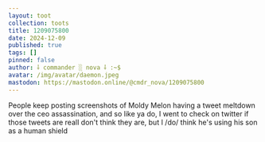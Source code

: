 ```yaml
---
layout: toot
collection: toots
title: 1209075800
date: 2024-12-09
published: true
tags: []
pinned: false
author: ⸸ commander ░ nova ⸸ :~$
avatar: /img/avatar/daemon.jpeg
mastodon: https://mastodon.online/@cmdr_nova/1209075800
---
```


People keep posting screenshots of Moldy Melon having a tweet meltdown over the ceo assassination, and so like ya do, I went to check on twitter if those tweets are realI don't think they are, but I /do/ think he's using his son as a human shield
